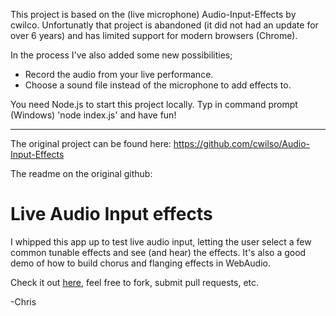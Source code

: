 This project is based on the (live microphone) Audio-Input-Effects by cwilco. 
Unfortunatly that project is abandoned (it did not had an update for over 6 years) 
and has limited support for modern browsers (Chrome). 

In the process I've also added some new possibilities;
* Record the audio from your live performance.
* Choose a sound file instead of the microphone to add effects to. 

You need Node.js to start this project locally. 
Typ in command prompt (Windows) 'node index.js' and have fun!

------------------------------------------------------------------------------------------------------------------------------------------------------
The original project can be found here: https://github.com/cwilso/Audio-Input-Effects

The readme on the original github:
# Live Audio Input effects

I whipped this app up to test live audio input, letting the user select a few common tunable effects and see (and hear) the effects.  It's also a good demo of how to build chorus and flanging effects in WebAudio.

Check it out [here](https://webaudiodemos.appspot.com/input/), feel free to fork, submit pull requests, etc.

-Chris
